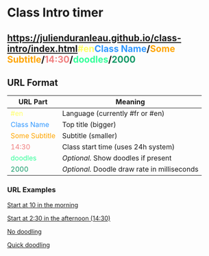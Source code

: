 # Class Intro timer

## <a _target="blank" href="https://julienduranleau.github.io/class-intro/index.html#en/Class Name/Some Subtitle/14:30/doodles/2000">https://julienduranleau.github.io/class-intro/index.html<span style="color:#FF6;">#en</span><span style="color:#39F">Class Name</span>/<span style="color:orange">Some Subtitle</span>/<span style="color:lightcoral">14:30</span>/<span style="color:#3F9">doodles</span>/<span style="color:#196">2000</span></a>

## URL Format
| URL Part                                          | Meaning  |
|---                                                |---        |
| <span style="color:#FF6;">#en</span>              | Language (currently #fr or #en)  |
| <span style="color:#39F">Class Name</span>        | Top title (bigger)  |
| <span style="color:orange">Some Subtitle</span>   | Subtitle (smaller)  |
| <span style="color:lightcoral">14:30</span>       | Class start time (uses 24h system)  |
| <span style="color:#3F9">doodles</span>           | *Optional.* Show doodles if present  |
| <span style="color:#196">2000</span>              | *Optional.* Doodle draw rate in milliseconds  |

### URL Examples

[Start at 10 in the morning](https://julienduranleau.github.io/class-intro/index.html#en/Class%20Name/Some%20Subtitle/10h00/doodles/2000)

[Start at 2:30 in the afternoon (14:30)](https://julienduranleau.github.io/class-intro/index.html#en/Class%20Name/Some%20Subtitle/14h30/doodles/2000)

[No doodling](https://julienduranleau.github.io/class-intro/index.html#en/Class%20Name/Some%20Subtitle/14h30)

[Quick doodling](https://julienduranleau.github.io/class-intro/index.html#en/Class%20Name/Some%20Subtitle/14h30/doodles/150)









